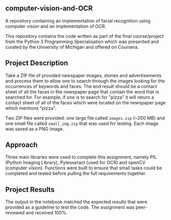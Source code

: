 ## computer-vision-and-OCR
A repository containing an implementation of facial recognition using computer vision and an implementation of OCR.

This repository contains the code written as part of the final course/project from the Python 3 Programming Specialisation which was presented and curated by the University of Michigan and offered on Coursera. 

## Project Description
Take a ZIP file of provided newspaper images, stories and advertisements and process them to allow one to search through the images looking for the occurrences of keywords and faces. The end result should be a contact sheet of all the faces in the newspaper page that contain the word that is searched for. For example, if one is to search for "pizza" it will return a contact sheet of all of the faces which were located on the newspaper page which mentions "pizza".

Two ZIP files were provided: one large file called ```images.zip``` (~200 MB) and one small file called ```small_img.zip``` that was used for testing. Each image was saved as a PNG image.

## Approach
Three main libraries were used to complete this assignment, namely PIL (Python Imaging Library), Pytesseract (used for OCR) and openCV (computer vision). Functions were built to ensure that small tasks could be completed and tested before pulling the full requirements together.

## Project Results
The output in the notebook matched the expected results that were provided as a guideline to test the code. The assignment was peer-reviewed and received 100%.

